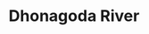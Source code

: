 ---
title: "Dhonagoda River"
title_bn: "ধোনাগদা নদী"
description: "This river derived from Meghna – Gumti river at Daudkandi Upazilla, Comilla that crosses Daudkandi and Matlab (North) which falls in the upstream of Meghna near Matlab (South) Upazilla, Chandpur.
Meghna – Dhongoda Irrigation project is situated on this river catchment.
The length of this river is 45 km. Width is 200 meters and depth is 15 meters. Catchment size of this river is 38.78 sq. km. Water flow continued throughout the year. But rate is low in February – March.
Ebb – tide regularly show.  As river is flood prone, dam is built on the right bank that length is 35 km."
---